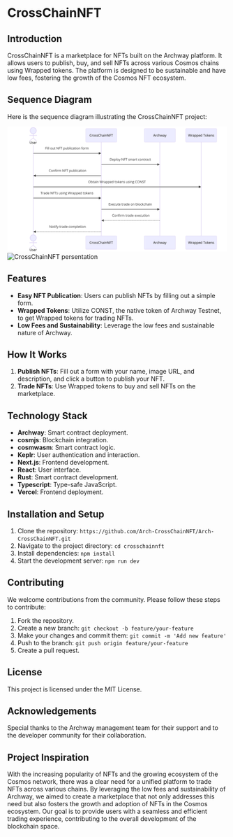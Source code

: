 # CrossChainNFT

## Introduction
CrossChainNFT is a marketplace for NFTs built on the Archway platform. It allows users to publish, buy, and sell NFTs across various Cosmos chains using Wrapped tokens. The platform is designed to be sustainable and have low fees, fostering the growth of the Cosmos NFT ecosystem.

## Sequence Diagram
Here is the sequence diagram illustrating the CrossChainNFT project:


![CrossChainNFT Sequence Diagram](https://github.com/samarabdelhameed/pics/blob/main/Arch-CrossChainNFT.png)
![CrossChainNFT persentation ](https://www.youtube.com/watch?v=mKxyUTNlUlg&t=1s)

## Features
- **Easy NFT Publication**: Users can publish NFTs by filling out a simple form.
- **Wrapped Tokens**: Utilize CONST, the native token of Archway Testnet, to get Wrapped tokens for trading NFTs.
- **Low Fees and Sustainability**: Leverage the low fees and sustainable nature of Archway.

## How It Works
1. **Publish NFTs**: Fill out a form with your name, image URL, and description, and click a button to publish your NFT.
2. **Trade NFTs**: Use Wrapped tokens to buy and sell NFTs on the marketplace.

## Technology Stack
- **Archway**: Smart contract deployment.
- **cosmjs**: Blockchain integration.
- **cosmwasm**: Smart contract logic.
- **Keplr**: User authentication and interaction.
- **Next.js**: Frontend development.
- **React**: User interface.
- **Rust**: Smart contract development.
- **Typescript**: Type-safe JavaScript.
- **Vercel**: Frontend deployment.

## Installation and Setup
1. Clone the repository: `https://github.com/Arch-CrossChainNFT/Arch-CrossChainNFT.git`
2. Navigate to the project directory: `cd crosschainnft`
3. Install dependencies: `npm install`
4. Start the development server: `npm run dev`



## Contributing
We welcome contributions from the community. Please follow these steps to contribute:
1. Fork the repository.
2. Create a new branch: `git checkout -b feature/your-feature`
3. Make your changes and commit them: `git commit -m 'Add new feature'`
4. Push to the branch: `git push origin feature/your-feature`
5. Create a pull request.

## License
This project is licensed under the MIT License.


## Acknowledgements
Special thanks to the Archway management team for their support and to the developer community for their collaboration.



## Project Inspiration
With the increasing popularity of NFTs and the growing ecosystem of the Cosmos network, there was a clear need for a unified platform to trade NFTs across various chains. By leveraging the low fees and sustainability of Archway, we aimed to create a marketplace that not only addresses this need but also fosters the growth and adoption of NFTs in the Cosmos ecosystem. Our goal is to provide users with a seamless and efficient trading experience, contributing to the overall development of the blockchain space.

